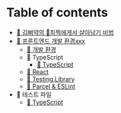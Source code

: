 # Table of contents

* [🐣 김삐약의 🐀최찍에게서 살아남기 비법](README.md)
* [🐥 프론트엔드 개발 환경xxx](week1/titlePage.md)
  * [🐣 개발 환경](week1/Settings.md)
  * 🐣 TypeScript
    * [🐣 TypeScript](week1/typescript.md)
  * [🐥 React](week1/React.md)
  * [🐥 Testing Library](week1/TestingLibrary.md)
  * [🐤 Parcel & ESLint](week1/parcel-and-eslint.md)
* 🐤 테스트 파일
    * [🐣 TypeScript](week1/typescript.md)
